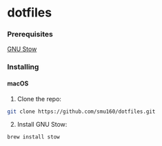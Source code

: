 # dotfiles

### Prerequisites

[GNU Stow](https://www.gnu.org/software/stow/)

### Installing

#### macOS

1. Clone the repo:
```Bash
git clone https://github.com/smu160/dotfiles.git
```

2. Install GNU Stow:
```Bash
brew install stow
```
